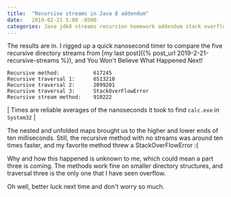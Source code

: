 ```yaml
---
title:  "Recursive streams in Java 8 addendum"
date:   2019-02-21 5:00 -0500
categories: Java jdk8 streams recursion homework addendum stack overflow
---
```


The results are in. I rigged up a quick nanosecond timer to compare the five
recursive directory streams from
[my last post]({% post_url 2019-2-21-recursive-streams %}), and You Won't
Believe What Happened Next!

```
Recursive method:           617245
Recursive traversal 1:      6513210
Recursive traversal 2:      2099201
Recursive traversal 3:      StackOverFlowError
Recursive stream method:    910222
```

| Times are reliable averages of the nanoseconds it took to find `calc.exe` in `System32` |

The nested and unfolded maps brought us to the higher and lower ends of ten
milliseconds. Still, the recursive method with no streams was around ten times
faster, and my favorite method threw a StackOverFlowError :(

Why and how this happened is unknown to me, which could mean a part three is
coming. The methods work fine on smaller directory structures, and traversal
three is the only one that I have seen overflow.

Oh well, better luck next time and don't worry so much.
